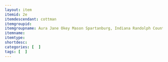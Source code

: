 ```yaml
---
layout: item
itemid: 2e
itemdescendant: cottman
itemgroupid: 
itemgroupname: Aura Jane Okey Mason Spartanburg, Indiana Randolph County Grandmother Dottie Bursen Cottman's Mother's (Frances Okey's brother's (Jesse Okey's) daughter circa 1880's
itemname: 
itemtype: 
shortdesc: 
categories: [  ]
tags: [  ]
---
```







